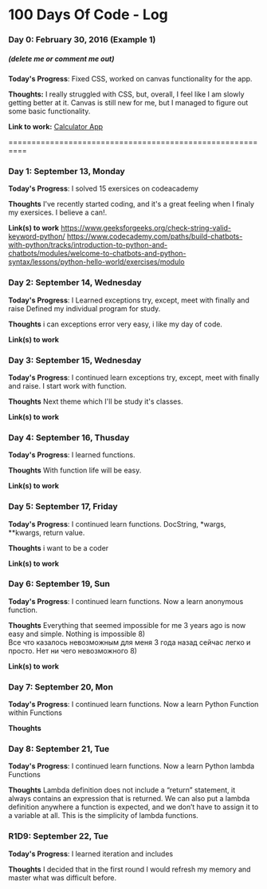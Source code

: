 # 100 Days Of Code - Log

### Day 0: February 30, 2016 (Example 1)
##### (delete me or comment me out)

**Today's Progress**: Fixed CSS, worked on canvas functionality for the app.

**Thoughts:** I really struggled with CSS, but, overall, I feel like I am slowly getting better at it. Canvas is still new for me, but I managed to figure out some basic functionality.

**Link to work:** [Calculator App](http://www.example.com)

==========================================================

### Day 1: September 13, Monday

**Today's Progress**: I solved 15 exersices on codeacademy

**Thoughts** I've recently started coding, and it's a great feeling when I finaly my exersices. I believe a can!.

**Link(s) to work**
https://www.geeksforgeeks.org/check-string-valid-keyword-python/
https://www.codecademy.com/paths/build-chatbots-with-python/tracks/introduction-to-python-and-chatbots/modules/welcome-to-chatbots-and-python-syntax/lessons/python-hello-world/exercises/modulo


### Day 2: September 14, Wednesday

**Today's Progress**: I Learned exceptions try, except, meet with finally and raise
Defined my individual program for study.
 

**Thoughts** i can exceptions error very easy, i like my day of code.

**Link(s) to work**

### Day 3: September 15, Wednesday

**Today's Progress**: I continued learn exceptions try, except, meet with finally and raise. I start work with function.
 

**Thoughts** Next theme which I'll be study it's classes.

**Link(s) to work**

### Day 4: September 16, Thusday

**Today's Progress**: I learned functions.
 

**Thoughts** With function life will be easy.

**Link(s) to work**

### Day 5: September 17, Friday

**Today's Progress**: I continued learn functions. DocString, *wargs, **kwargs, return value.
 

**Thoughts** i want to be a coder

**Link(s) to work**

### Day 6: September 19, Sun

**Today's Progress**: I continued learn functions. Now a learn anonymous function.
 

**Thoughts** Everything that seemed impossible for me 3 years ago is now easy and simple. Nothing is impossible 8)  
Все что казалось невозможным для меня 3 года назад сейчас легко и просто. Нет ни чего невозможного 8)

**Link(s) to work**

### Day 7: September 20, Mon

**Today's Progress**: I continued learn functions. Now a learn Python Function within Functions
 

**Thoughts** 

### Day 8: September 21, Tue

**Today's Progress**: I continued learn functions. Now a learn Python lambda Functions
 

**Thoughts**  Lambda definition does not include a “return” statement, it always contains an expression that is returned. We can also put a lambda definition anywhere a function is expected, and we don’t have to assign it to a variable at all. This is the simplicity of lambda functions.




### R1D9: September 22, Tue

**Today's Progress**: I learned iteration and includes
 

**Thoughts** I decided that in the first round I would refresh my memory and master what was difficult before.  
